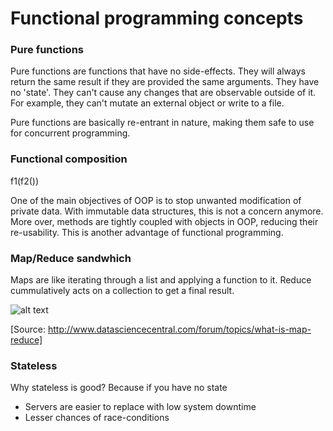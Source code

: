 # Functional programming concepts

### Pure functions
Pure functions are functions that have no side-effects. They will always return the same result if they are provided the same 
arguments. They have no 'state'. They can't cause any changes that are observable outside of it. For example, they can't 
mutate an external object or write to a file.

Pure functions are basically re-entrant in nature, making them safe to use for concurrent programming.

### Functional composition
f1(f2())

One of the main objectives of OOP is to stop unwanted modification of private data. With immutable data structures, this is not a concern anymore. More over, methods are tightly coupled with objects in OOP, reducing their re-usability. This is another advantage of functional programming.

### Map/Reduce sandwhich
Maps are like iterating through a list and applying a function to it. Reduce cummulatively acts on a collection
to get a final result.

![alt text](http://api.ning.com/files/-3i3rVffQH2bautHoYhtuyn-BhEFBMR3TNXJzACS9ATLysgH7VID6G3-DRqv65rcjsIwZ7riHJZ9rtS9XGWzIc326dpaeNvF/bor55.PNG)

[Source: http://www.datasciencecentral.com/forum/topics/what-is-map-reduce]

### Stateless
Why stateless is good? Because if you have no state
 * Servers are easier to replace with low system downtime
 * Lesser chances of race-conditions

